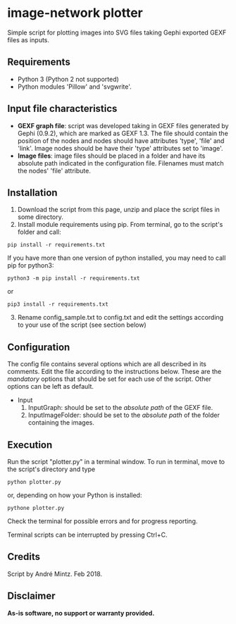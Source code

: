# image-network plotter
Simple script for plotting images into SVG files taking Gephi exported GEXF files as inputs.

## Requirements
* Python 3 (Python 2 not supported)
* Python modules 'Pillow' and 'svgwrite'.

## Input file characteristics
* **GEXF graph file**: script was developed taking in GEXF files generated by Gephi (0.9.2), which are marked as GEXF 1.3. The file should contain the position of the nodes and nodes should have attributes 'type', 'file' and 'link'. Image nodes should be have their 'type' attributes set to 'image'.
* **Image files**: image files should be placed in a folder and have its absolute path indicated in the configuration file. Filenames must match the nodes' 'file' attribute.

## Installation
1. Download the script from this page, unzip and place the script files in some directory.
2. Install module requirements using pip. From terminal, go to the script's folder and call:
```
pip install -r requirements.txt
```
If you have more than one version of python installed, you may need to call pip for python3:
```
python3 -m pip install -r requirements.txt
```
or
```
pip3 install -r requirements.txt
```
3. Rename config_sample.txt to config.txt and edit the settings according to your use of the script (see section below)

## Configuration
The config file contains several options which are all described in its comments. Edit the file according to the instructions below. These are the *mandatory* options that should be set for each use of the script. Other options can be left as default.

* Input
    1. InputGraph: should be set to the *absolute path* of the GEXF file.
    2. InputImageFolder: should be set to the *absolute path* of the folder containing the images.

## Execution
Run the script "plotter.py" in a terminal window. To run in terminal, move to the script's directory and type
```
python plotter.py
```
or, depending on how your Python is installed:
```
pythone plotter.py
```
Check the terminal for possible errors and for progress reporting.

Terminal scripts can be interrupted by pressing Ctrl+C.

## Credits
Script by André Mintz. Feb 2018.

## Disclaimer
**As-is software, no support or warranty provided.**
